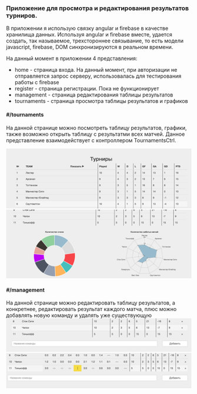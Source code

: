 ### Приложение для просмотра и редактирования результатов турниров.

В приложении я использую связку angular и firebase в качестве хранилища данных.  Используя angular и firebase вместе, удается создать, так называемое, трехстороннее связывание, то есть модели javascript, firebase, DOM синхронизируются в реальном времени.

На данный момент в приложении 4 представления:
 * home - страница входа. На данный момент, при авторизации не отправляется запрос серверу, использовалась для тестирования работы с firebase
 * register - страница регистрации. Пока не функционирует
 * management - cтраница редактирования таблицы результатов
 * tournaments - страница просмотра таблицы результатов и графиков
 
#### #/tournaments

На данной странице можно посмотреть таблицу результатов, графики, также возможно открыть таблицу с результатми всех матчей.
Данное представление взаимодействует с контроллером TournamentsCtrl.

![alt text](https://raw.githubusercontent.com/toshibakru/FinTech/master/app/test/0.png)
![alt text](https://raw.githubusercontent.com/toshibakru/FinTech/master/app/test/1.png)

#### #/management

На данной странице можно редактировать таблицу результатов, а конкретнее, редактировать результат каждого матча, плюс можно добавлять новую команду и удалять уже существующую
![alt text](https://raw.githubusercontent.com/toshibakru/FinTech/master/app/test/2.png)
![alt text](https://raw.githubusercontent.com/toshibakru/FinTech/master/app/test/3.png)

